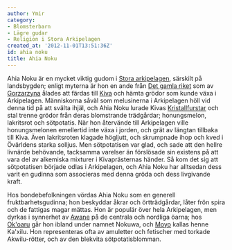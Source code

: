 ```yaml
---
author: Ymir
category:
- Blomsterbarn
- Lägre gudar
- Religion i Stora Arkipelagen
created_at: '2012-11-01T13:51:36Z'
id: ahia noku
title: Ahia Noku
---
```

Ahia Noku är en mycket viktig gudom i [Stora arkipelagen], särskilt på landsbygden; enligt myterna är hon en ande från [Det gamla riket] som av [Gorzarzyna] ålades att färdas till [Kiva] och hämta grödor som kunde växa i Arkipelagen. Människorna såväl som melusinerna i Arkipelagen höll vid denna tid på att svälta ihjäl, och Ahia Noku lurade Kivas [Kristallfurstar] och stal trenne grödor från deras blomstrande trädgårdar; honungsmelon, lakritsrot och sötpotatis. När hon återvände till Arkipelagen ville honungsmelonen emellertid inte växa i jorden, och grät av längtan tillbaka till Kiva. Även lakritsroten klagade högljutt, och skrumpnade ihop och kved i Övärldens starka solljus. Men sötpotatisen var glad, och sade att den hellre livnärde behövande, tacksamma varelser än förslösade sin existens på att vara del av alkemiska mixturer i Kivaprästernas händer. Så kom det sig att sötpotatisen började odlas i Arkipelagen, och Ahia Noku har alltsedan dess varit en gudinna som associeras med denna gröda och dess livgivande kraft.

Hos bondebefolkningen vördas Ahia Noku som en generell fruktbarhetsgudinna; hon beskyddar åkrar och örtträdgårdar, låter frön spira och de fattigas magar mättas. Hon är populär över hela Arkipelagen, men dyrkas i synnerhet av [Awane] på de centrala och nordliga öarna; hos [Ok'oaru] går hon ibland under namnet Nokuwa, och [Moyo] kallas henne Ka'xilu. Hon representeras ofta av amuletter och fetischer med torkade Akwilu-rötter, och av den blekvita sötpotatisblomman.

  [Stora arkipelagen]: Stora_arkipelagen
  [Det gamla riket]: Det_gamla_riket
  [Gorzarzyna]: Gorzarzyna
  [Kiva]: Kiva
  [Kristallfurstar]: Kristallfurstarna
  [Awane]: Awane
  [Ok'oaru]: Okoaru
  [Moyo]: Moyo